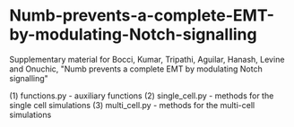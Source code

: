 # Numb-prevents-a-complete-EMT-by-modulating-Notch-signalling

Supplementary material for Bocci, Kumar, Tripathi, Aguilar, Hanash, Levine and Onuchic, "Numb prevents a complete EMT by modulating Notch signalling"

(1) functions.py - auxiliary functions
(2) single_cell.py - methods for the single cell simulations
(3) multi_cell.py - methods for the multi-cell simulations
